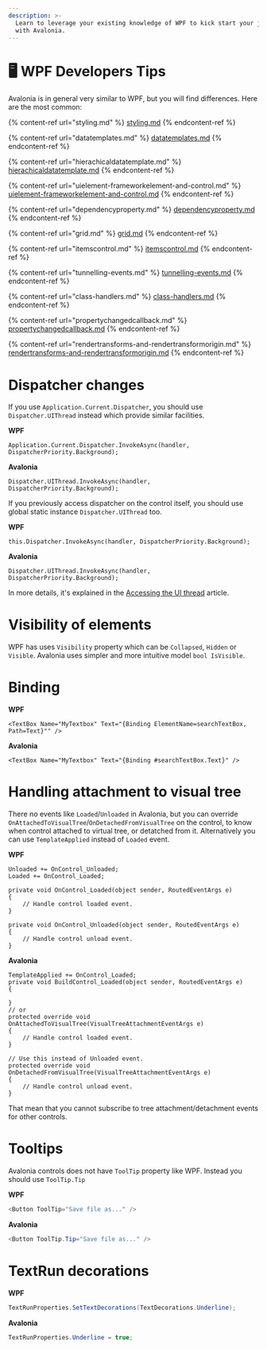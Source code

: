 ```yaml
---
description: >-
  Learn to leverage your existing knowledge of WPF to kick start your journey
  with Avalonia.
---
```


# 🖥 WPF Developers Tips

Avalonia is in general very similar to WPF, but you will find differences. Here are the most common:

{% content-ref url="styling.md" %}
[styling.md](styling.md)
{% endcontent-ref %}

{% content-ref url="datatemplates.md" %}
[datatemplates.md](datatemplates.md)
{% endcontent-ref %}

{% content-ref url="hierachicaldatatemplate.md" %}
[hierachicaldatatemplate.md](hierachicaldatatemplate.md)
{% endcontent-ref %}

{% content-ref url="uielement-frameworkelement-and-control.md" %}
[uielement-frameworkelement-and-control.md](uielement-frameworkelement-and-control.md)
{% endcontent-ref %}

{% content-ref url="dependencyproperty.md" %}
[dependencyproperty.md](dependencyproperty.md)
{% endcontent-ref %}

{% content-ref url="grid.md" %}
[grid.md](grid.md)
{% endcontent-ref %}

{% content-ref url="itemscontrol.md" %}
[itemscontrol.md](itemscontrol.md)
{% endcontent-ref %}

{% content-ref url="tunnelling-events.md" %}
[tunnelling-events.md](tunnelling-events.md)
{% endcontent-ref %}

{% content-ref url="class-handlers.md" %}
[class-handlers.md](class-handlers.md)
{% endcontent-ref %}

{% content-ref url="propertychangedcallback.md" %}
[propertychangedcallback.md](propertychangedcallback.md)
{% endcontent-ref %}

{% content-ref url="rendertransforms-and-rendertransformorigin.md" %}
[rendertransforms-and-rendertransformorigin.md](rendertransforms-and-rendertransformorigin.md)
{% endcontent-ref %}

# Dispatcher changes

If you use `Application.Current.Dispatcher`, you should use `Dispatcher.UIThread` instead which provide similar facilities.

**WPF**
```
Application.Current.Dispatcher.InvokeAsync(handler, DispatcherPriority.Background);
```

**Avalonia**
```
Dispatcher.UIThread.InvokeAsync(handler, DispatcherPriority.Background);
```

If you previously access dispatcher on the control itself, you should use global static instance `Dispatcher.UIThread` too.

**WPF**
```
this.Dispatcher.InvokeAsync(handler, DispatcherPriority.Background);
```

**Avalonia**
```
Dispatcher.UIThread.InvokeAsync(handler, DispatcherPriority.Background);
```

In more details, it's explained in the [Accessing the UI thread](../../guides/basics/accessing-the-ui-thread.md) article.

# Visibility of elements

WPF has uses `Visibility` property which can be `Collapsed`, `Hidden` or `Visible`. Avalonia uses simpler and more intuitive model `bool IsVisible`.

# Binding

**WPF**
```
<TextBox Name="MyTextbox" Text="{Binding ElementName=searchTextBox, Path=Text}"" />
```

**Avalonia**
```
<TextBox Name="MyTextbox" Text="{Binding #searchTextBox.Text}" />
```

# Handling attachment to visual tree

There no events like `Loaded`/`Unloaded` in Avalonia, but you can override `OnAttachedToVisualTree`/`OnDetachedFromVisualTree` on the control, to know when control attached to virtual tree, or detatched from it. Alternatively you can use `TemplateApplied` instead of `Loaded` event.

**WPF**
```
Unloaded += OnControl_Unloaded;
Loaded += OnControl_Loaded;

private void OnControl_Loaded(object sender, RoutedEventArgs e)
{
    // Handle control loaded event.
}

private void OnControl_Unloaded(object sender, RoutedEventArgs e)
{
    // Handle control unload event.
}
```

**Avalonia**
```
TemplateApplied += OnControl_Loaded;
private void BuildControl_Loaded(object sender, RoutedEventArgs e)
{

}
// or
protected override void OnAttachedToVisualTree(VisualTreeAttachmentEventArgs e)
{
    // Handle control loaded event.
}

// Use this instead of Unloaded event.
protected override void OnDetachedFromVisualTree(VisualTreeAttachmentEventArgs e)
{
    // Handle control unload event.
}
```
That mean that you cannot subscribe to tree attachment/detachment events for other controls.


# Tooltips

Avalonia controls does not have `ToolTip` property like WPF. Instead you should use `ToolTip.Tip`

**WPF**
```csharp
<Button ToolTip="Save file as..." />
```

**Avalonia**
```csharp
<Button ToolTip.Tip="Save file as..." />
```

# TextRun decorations

**WPF**
```csharp
TextRunProperties.SetTextDecorations(TextDecorations.Underline);
```

**Avalonia**
```csharp
TextRunProperties.Underline = true;
```